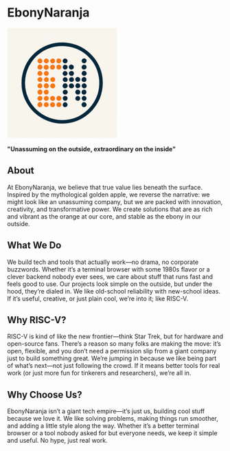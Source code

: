# **EbonyNaranja**


![EbonyNaranja Logo](../assets/ebonynaranja_logo_mini.png)


**"Unassuming on the outside, extraordinary on the inside"**

## **About**
At EbonyNaranja, we believe that true value lies beneath the surface. Inspired by the mythological golden apple, we reverse the narrative: we might look like an unassuming company, but we are packed with innovation, creativity, and transformative power. We create solutions that are as rich and vibrant as the orange at our core, and stable as the ebony in our outside.


## **What We Do**

We build tech and tools that actually work—no drama, no corporate buzzwords. Whether it’s a terminal browser with some 1980s flavor or a clever backend nobody ever sees, we care about stuff that runs fast and feels good to use. Our projects look simple on the outside, but under the hood, they’re dialed in. We like old-school reliability with new-school ideas. If it’s useful, creative, or just plain cool, we’re into it; like RISC-V.


## **Why RISC-V?**

RISC-V is kind of like the new frontier—think Star Trek, but for hardware and open-source fans. There’s a reason so many folks are making the move: it’s open, flexible, and you don’t need a permission slip from a giant company just to build something great. We’re jumping in because we like being part of what’s next—not just following the crowd. If it means better tools for real work (or just more fun for tinkerers and researchers), we’re all in.


## **Why Choose Us?**

EbonyNaranja isn’t a giant tech empire—it’s just us, building cool stuff because we love it. We like solving problems, making things run smoother, and adding a little style along the way. Whether it’s a better terminal browser or a tool nobody asked for but everyone needs, we keep it simple and useful. No hype, just real work.

